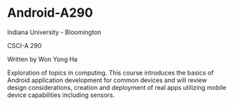 # Android-A290

Indiana University - Bloomington

CSCI-A 290

Written by Won Yong Ha

Exploration of topics in computing. This course introduces the basics of Android application development for common devices and will review design considerations, creation and deployment of real apps utilizing mobile device capabilities including sensors.

